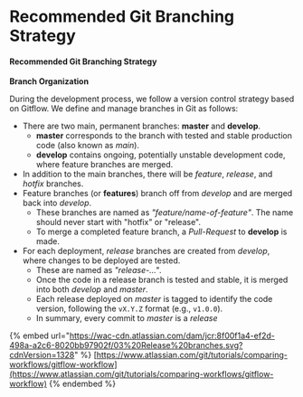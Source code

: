 # Recommended Git Branching Strategy

#### Recommended Git Branching Strategy

**Branch Organization**

During the development process, we follow a version control strategy based on Gitflow. We define and manage branches in Git as follows:

* There are two main, permanent branches: **master** and **develop**.
  * **master** corresponds to the branch with tested and stable production code (also known as _main_).
  * **develop** contains ongoing, potentially unstable development code, where feature branches are merged.
* In addition to the main branches, there will be _feature_, _release_, and _hotfix_ branches.
* Feature branches (or **features**) branch off from _develop_ and are merged back into _develop_.
  * These branches are named as _"feature/name-of-feature"_. The name should never start with "hotfix" or "release".
  * To merge a completed feature branch, a _Pull-Request_ to **develop** is made.
* For each deployment, _release_ branches are created from _develop_, where changes to be deployed are tested.
  * These are named as _"release-..."_.
  * Once the code in a release branch is tested and stable, it is merged into both _develop_ and _master_.
  * Each release deployed on _master_ is tagged to identify the code version, following the `vX.Y.Z` format (e.g., `v1.0.0`).
  * In summary, every commit to _master_ is a _release_

{% embed url="https://wac-cdn.atlassian.com/dam/jcr:8f00f1a4-ef2d-498a-a2c6-8020bb97902f/03%20Release%20branches.svg?cdnVersion=1328" %}
[https://www.atlassian.com/git/tutorials/comparing-workflows/gitflow-workflow](https://www.atlassian.com/git/tutorials/comparing-workflows/gitflow-workflow)
{% endembed %}
